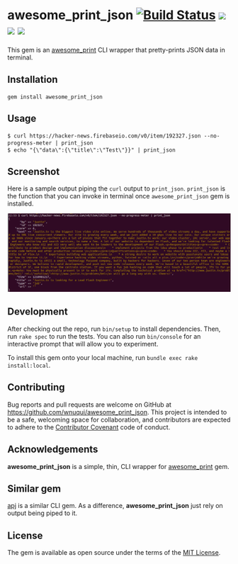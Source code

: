 # awesome_print_json [![Build Status](https://semaphoreci.com/api/v1/wnuqui/awesome_print_json/branches/master/badge.svg)](https://semaphoreci.com/wnuqui/awesome_print_json) <a href="https://codeclimate.com/github/wnuqui/awesome_print_json"><img src="https://codeclimate.com/github/wnuqui/awesome_print_json/badges/gpa.svg" /></a> <a href="https://codeclimate.com/github/wnuqui/awesome_print_json"><img src="https://codeclimate.com/github/wnuqui/awesome_print_json/badges/issue_count.svg" /></a> <a href="https://codeclimate.com/github/wnuqui/awesome_print_json/coverage"><img src="https://codeclimate.com/github/wnuqui/awesome_print_json/badges/coverage.svg" /></a>

This gem is an [awesome_print](https://github.com/awesome-print/awesome_print) CLI wrapper that pretty-prints JSON data in terminal.

## Installation

```shell
gem install awesome_print_json
```

## Usage

    $ curl https://hacker-news.firebaseio.com/v0/item/192327.json --no-progress-meter | print_json
    $ echo "{\"data\":{\"title\":\"Test\"}}" | print_json

## Screenshot

Here is a sample output piping the `curl` output to `print_json`. `print_json` is the function that you can invoke in terminal once `awesome_print_json` gem is installed.

<p align="center">
  <img src="terminal-output.png">
</p>

## Development

After checking out the repo, run `bin/setup` to install dependencies. Then, run `rake spec` to run the tests. You can also run `bin/console` for an interactive prompt that will allow you to experiment.

To install this gem onto your local machine, run `bundle exec rake install:local`.

## Contributing

Bug reports and pull requests are welcome on GitHub at https://github.com/wnuqui/awesome_print_json. This project is intended to be a safe, welcoming space for collaboration, and contributors are expected to adhere to the [Contributor Covenant](http://contributor-covenant.org) code of conduct.

## Acknowledgements

**awesome_print_json** is a simple, thin, CLI wrapper for [awesome_print](https://github.com/awesome-print/awesome_print) gem.

## Similar gem

[apj](https://rubygems.org/gems/apj) is a similar CLI gem. As a difference, **awesome_print_json** just rely on output being piped to it.


## License

The gem is available as open source under the terms of the [MIT License](http://opensource.org/licenses/MIT).
